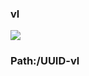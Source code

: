 ### vl

[![](https://www.herokucdn.com/deploy/button.png)](https://heroku.com/deploy?template=https://github.com/fgdddttgf/sdsdxcxcds.git)

### Path:/UUID-vl
